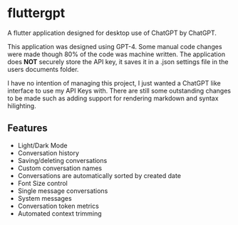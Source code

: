 # fluttergpt
A flutter application designed for desktop use of ChatGPT by ChatGPT.

This application was designed using GPT-4. Some manual code changes were made though 80% of the code was machine written. The application does **NOT** securely store the API key, it saves it in a .json settings file in the users documents folder.

I have no intention of managing this project, I just wanted a ChatGPT like interface to use my API Keys with. There are still some outstanding changes to be made such as adding support for rendering markdown and syntax hilighting.

## Features
- Light/Dark Mode
- Conversation history
- Saving/deleting conversations
- Custom conversation names
- Conversations are automatically sorted by created date
- Font Size control
- Single message conversations
- System messages
- Conversation token metrics
- Automated context trimming
